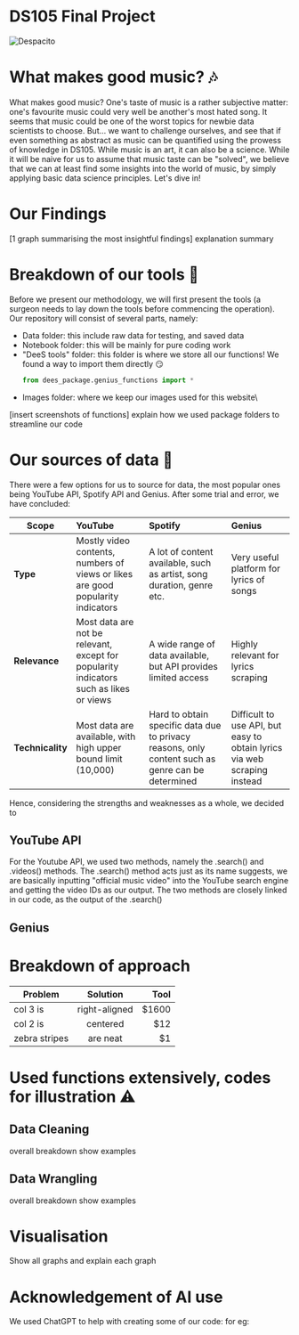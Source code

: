 # DS105 Final Project

![Despacito](https://media.giphy.com/media/v1.Y2lkPTc5MGI3NjExZTEwejk2cXFuZ28wZjA3Z29tODhpanIxMXFna2k1dzBlcmljM3lxZSZlcD12MV9naWZzX3NlYXJjaCZjdD1n/l1Etct30M1D6VQUjm/giphy.gif)



# What makes good music? :notes:

What makes good music? One's taste of music is a rather subjective matter: one's favourite music could very well be another's most hated song. It seems that music could be one of the worst topics for newbie data scientists to choose. But... we want to challenge ourselves, and see that if even something as abstract as music can be quantified using the prowess of knowledge in DS105. While music is an art, it can also be a science. While it will be naive for us to assume that music taste can be "solved", we believe that we can at least find some insights into the world of music, by simply applying basic data science principles. Let's dive in!

# Our Findings 

[1 graph summarising the most insightful findings]
explanation
summary


# Breakdown of our tools :nut_and_bolt:

Before we present our methodology, we will first present the tools (a surgeon needs to lay down the tools before commencing the operation). Our repository will consist of several parts, namely:
* Data folder: this include raw data for testing, and saved data
* Notebook folder: this will be mainly for pure coding work
* "DeeS tools" folder: this folder is where we store all our functions! We found a way to import them directly :smirk:
  ```python
  from dees_package.genius_functions import *
  ```
* Images folder: where we keep our images used for this website\

[insert screenshots of functions]
explain how we used package folders to streamline our code

# Our sources of data :open_file_folder:

There were a few options for us to source for data, the most popular ones being YouTube API, Spotify API and Genius. After some trial and error, we have concluded:

| Scope        | YouTube           | Spotify  | Genius |
| -------------|:-------------| :-----| :-----|
| **Type** | Mostly video contents, numbers of views or likes are good popularity indicators | A lot of content available, such as artist, song duration, genre etc. | Very useful platform for lyrics of songs |
| **Relevance** | Most data are not be relevant, except for popularity indicators such as likes or views | A wide range of data available, but API provides limited access | Highly relevant for lyrics scraping |
| **Technicality** | Most data are available, with high upper bound limit (10,000) | Hard to obtain specific data due to privacy reasons, only content such as genre can be determined | Difficult to use API, but easy to obtain lyrics via web scraping instead |

Hence, considering the strengths and weaknesses as a whole, we decided to

## YouTube API 
For the Youtube API, we used two methods, namely the .search() and .videos() methods. 
The .search() method acts just as its name suggests, we are basically inputting "official music video" into the YouTube search engine and getting the video IDs as our output. 
The two methods are closely linked in our code, as the output of the .search()




## Genius

# Breakdown of approach

| Problem        | Solution           | Tool  |
| ------------- |:-------------:| -----:|
| col 3 is      | right-aligned | $1600 |
| col 2 is      | centered      |   $12 |
| zebra stripes | are neat      |    $1 |

# Used functions extensively, codes for illustration :warning:

## Data Cleaning

overall breakdown
show examples

## Data Wrangling

overall breakdown
show examples

# Visualisation

Show all graphs and explain each graph




# Acknowledgement of AI use

We used ChatGPT to help with creating some of our code:
for eg: 


